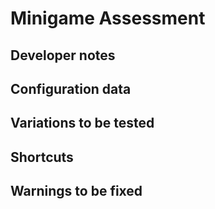 # Minigame Assessment

## Developer notes

## Configuration data

## Variations to be tested

## Shortcuts

## Warnings to be fixed
